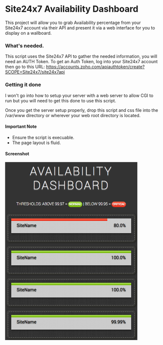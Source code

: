 # Site24x7 Availability Dashboard
This project will allow you to grab Availability percentage from your Site24x7 account via their API and present it via a web interface for you to display on a wallboard.

### What's needed.
This script uses the Site24x7 API to gather the needed information, you will need an AUTH Token. To get an Auth Token, log into your Site24x7 account then go to this URL:
https://accounts.zoho.com/apiauthtoken/create?SCOPE=Site24x7/site24x7api

### Getting it done
I won't go into how to setup your server with a web server to allow CGI to run but you will need to get this done to use this script.

Once you get the server setup properly, drop this script and css file into the /var/www directory or wherever your web root directory is located.

#### Important Note
* Ensure the script is execuable.
* The page layout is fluid.

#### Screenshot
![availability-dashboard](https://raw.githubusercontent.com/Computero/Monitoring/master/Site24x7/availability-dashboard/Availability-Dashboard.png?raw=true "Availability Dashboard")
